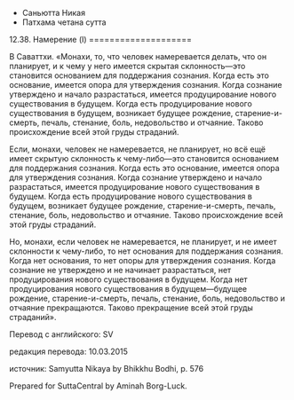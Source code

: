 









* Саньютта Никая
* Патхама четана сутта


12\.38\. Намерение \(I\)
\=\=\=\=\=\=\=\=\=\=\=\=\=\=\=\=\=\=\=\=



В Саваттхи\. «Монахи, то, что человек намеревается делать, что он планирует, и к чему у него имеется скрытая склонность—это становится основанием для поддержания сознания\. Когда есть это основание, имеется опора для утверждения сознания\. Когда сознание утверждено и начало разрастаться, имеется продуцирование нового существования в будущем\. Когда есть продуцирование нового существования в будущем, возникает будущее рождение, старение\-и\-смерть, печаль, стенание, боль, недовольство и отчаяние\. Таково происхождение всей этой груды страданий\.


Если, монахи, человек не намеревается, не планирует, но всё ещё имеет скрытую склонность к чему\-либо—это становится основанием для поддержания сознания\. Когда есть это основание, имеется опора для утверждения сознания\. Когда сознание утверждено и начало разрастаться, имеется продуцирование нового существования в будущем\. Когда есть продуцирование нового существования в будущем, возникает будущее рождение, старение\-и\-смерть, печаль, стенание, боль, недовольство и отчаяние\. Таково происхождение всей этой груды страданий\.


Но, монахи, если человек не намеревается, не планирует, и не имеет склонности к чему\-либо, то нет основания для поддержания сознания\. Когда нет основания, то нет опоры для утверждения сознания\. Когда сознание не утверждено и не начинает разрастаться, нет продуцирования нового существования в будущем\. Когда нет продуцирования нового существования в будущем—будущее рождение, старение\-и\-смерть, печаль, стенание, боль, недовольство и отчаяние прекращаются\. Таково прекращение всей этой груды страданий»\.



Перевод с английского: SV


редакция перевода: 10\.03\.2015


источник: Samyutta Nikaya by Bhikkhu Bodhi, p\. 576


Prepared for SuttaCentral by Aminah Borg\-Luck\.






